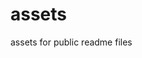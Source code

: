 # assets
assets for public readme files



<a href="https://scribehow.com/embed/Preview_the_Multy-Web-CMS_features__h0U6x42fSLyS30GEU9hlUA?skipIntro=true" >
